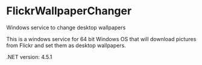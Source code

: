 # FlickrWallpaperChanger
Windows service to change desktop wallpapers

This is a windows service for 64 bit Windows OS that will download pictures from Flickr and set them as desktop wallpapers.

.NET version: 4.5.1
